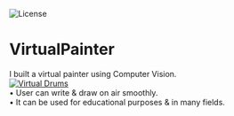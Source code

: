 ![License](https://img.shields.io/badge/License-GPL&ndash;3.0%20-red.svg)

# VirtualPainter
I built a virtual painter using Computer Vision. 
<br>
[![Virtual Drums](https://img.youtube.com/vi/cdJeKnXsDnI/0.jpg)](https://www.youtube.com/watch?v=cdJeKnXsDnI)
<br>
• User can write & draw on air smoothly.
<br>
• It can be used for educational purposes & in many fields.
<br>
